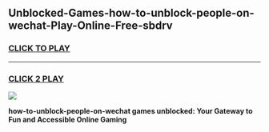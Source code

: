 
## Unblocked-Games-how-to-unblock-people-on-wechat-Play-Online-Free-sbdrv
<h3>
<a href="https://premium76.site?title=how-to-unblock-people-on-wechat&ref=26A">CLICK TO PLAY</a></h3>
<hr>

<h3>
<a href="https://premium76.site?title=how-to-unblock-people-on-wechat&ref=26A">CLICK 2 PLAY</a>
  
</h3>

<a href="https://premium76.site?title=how-to-unblock-people-on-wechat&ref=26A"><img src="https://clearcache.store/games.png"></a>


**how-to-unblock-people-on-wechat games unblocked: Your Gateway to Fun and Accessible Online Gaming**
